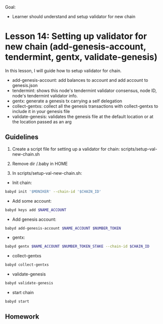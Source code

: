 Goal: 
*  Learner should understand and setup validator for new chain

# Lesson 14: Setting up validator for new chain (add-genesis-account, tendermint, gentx, validate-genesis)

In this lesson, I will guide how to setup validator for chain.

* add-genesis-account: add balances to account and add account to genesis.json
* tendermint: shows this node's tendermint validator consensus, node ID, node's tendermint validator info.
* gentx: generate a genesis tx carrying a self delegation
* collect-gentxs: collect all the genesis transactions with collect-gentxs to include it in your genesis file
* validate-genesis: validates the genesis file at the default location or at the location passed as an arg

## Guidelines

1. Create a script file for setting up a validator for chain: scripts/setup-val-new-chain.sh 

2. Remove dir /.baby in HOME

3. In scripts/setup-val-new-chain.sh:

* Init chain: 
```bash
babyd init '$MONIKER' --chain-id '$CHAIN_ID'
```

* Add some account:
```bash
babyd keys add $NAME_ACCOUNT
```

* Add genesis account:
```bash
babyd add-genesis-account $NAME_ACCOUNT $NUMBER_TOKEN
```

* gentx:
```bash
babyd gentx $NAME_ACCOUNT $NUMBER_TOKEN_STAKE --chain-id $CHAIN_ID
```

* collect-gentxs
```bash
babyd collect-gentxs
```

* validate-genesis
```bash
babyd validate-genesis
```

* start chain
```bash
babyd start
```

## Homework

